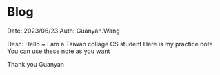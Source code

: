 # Blog
Date: 2023/06/23
Auth: Guanyan.Wang

Desc:
  Hello ~ 
  I am a Taiwan collage CS student
  Here is my practice note
  You can use these note as you want

  Thank you
                            Guanyan

